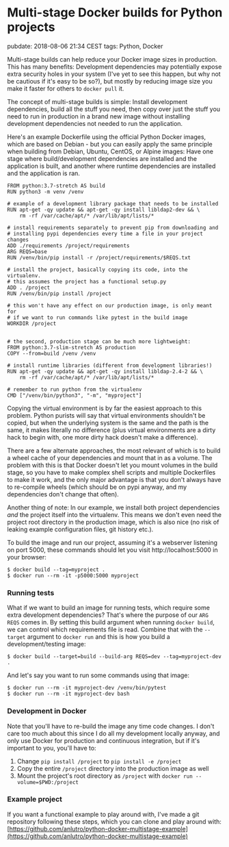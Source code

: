 # Multi-stage Docker builds for Python projects
pubdate: 2018-08-06 21:34 CEST
tags: Python, Docker

Multi-stage builds can help reduce your Docker image sizes in production. This has many benefits: Development dependencies may potentially expose extra security holes in your system (I've yet to see this happen, but why not be cautious if it's easy to be so?), but mostly by reducing image size you make it faster for others to `docker pull` it.

The concept of multi-stage builds is simple: Install development dependencies, build all the stuff you need, then copy over just the stuff you need to run in production in a brand new image without installing development dependencies not needed to run the application.

Here's an example Dockerfile using the official Python Docker images, which are based on Debian - but you can easily apply the same principle when building from Debian, Ubuntu, CentOS, or Alpine images: Have one stage where build/development dependencies are installed and the application is built, and another where runtime dependencies are installed and the application is ran.

	FROM python:3.7-stretch AS build
	RUN python3 -m venv /venv

	# example of a development library package that needs to be installed
	RUN apt-get -qy update && apt-get -qy install libldap2-dev && \
	    rm -rf /var/cache/apt/* /var/lib/apt/lists/*

	# install requirements separately to prevent pip from downloading and
	# installing pypi dependencies every time a file in your project changes
	ADD ./requirements /project/requirements
	ARG REQS=base
	RUN /venv/bin/pip install -r /project/requirements/$REQS.txt

	# install the project, basically copying its code, into the virtualenv.
	# this assumes the project has a functional setup.py
	ADD . /project
	RUN /venv/bin/pip install /project

	# this won't have any effect on our production image, is only meant for
	# if we want to run commands like pytest in the build image
	WORKDIR /project


	# the second, production stage can be much more lightweight:
	FROM python:3.7-slim-stretch AS production
	COPY --from=build /venv /venv

	# install runtime libraries (different from development libraries!)
	RUN apt-get -qy update && apt-get -qy install libldap-2.4-2 && \
	    rm -rf /var/cache/apt/* /var/lib/apt/lists/*

	# remember to run python from the virtualenv
	CMD ["/venv/bin/python3", "-m", "myproject"]

Copying the virtual environment is by far the easiest approach to this problem. Python purists will say that virtual environments shouldn't be copied, but when the underlying system is the same and the path is the same, it makes literally no difference (plus virtual environments are a dirty hack to begin with, one more dirty hack doesn't make a difference).

There are a few alternate approaches, the most relevant of which is to build a wheel cache of your dependencies and mount that in as a volume. The problem with this is that Docker doesn't let you mount volumes in the build stage, so you have to make complex shell scripts and multiple Dockerfiles to make it work, and the only major advantage is that you don't always have to re-compile wheels (which should be on pypi anyway, and my dependencies don't change that often).

Another thing of note: In our example, we install both project dependencies *and* the project itself into the virtualenv. This means we don't even need the project root directory in the production image, which is also nice (no risk of leaking example configuration files, git history etc.).

To build the image and run our project, assuming it's a webserver listening on port 5000, these commands should let you visit http://localhost:5000 in your browser:

	$ docker build --tag=myproject .
	$ docker run --rm -it -p5000:5000 myproject

### Running tests

What if we want to build an image for running tests, which require some extra development dependencies? That's where the purpose of our `ARG REQS` comes in. By setting this build argument when running `docker build`, we can control which requirements file is read. Combine that with the `--target` argument to `docker run` and this is how you build a development/testing image:

	$ docker build --target=build --build-arg REQS=dev --tag=myproject-dev .

And let's say you want to run some commands using that image:

	$ docker run --rm -it myproject-dev /venv/bin/pytest
	$ docker run --rm -it myproject-dev bash

### Development in Docker

Note that you'll have to re-build the image any time code changes. I don't care too much about this since I do all my development locally anyway, and only use Docker for production and continuous integration, but if it's important to you, you'll have to:

1. Change `pip install /project` to `pip install -e /project`
2. Copy the entire `/project` directory into the production image as well
3. Mount the project's root directory as `/project` with `docker run --volume=$PWD:/project`

### Example project

If you want a functional example to play around with, I've made a git repository following these steps, which you can clone and play around with: [https://github.com/anlutro/python-docker-multistage-example](https://github.com/anlutro/python-docker-multistage-example)
